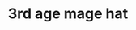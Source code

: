 ---
layout: item
title: 3rd age mage hat
item-id: 10342
datatable: true
id: 10342
name: "3rd age mage hat"
members: true
lowalch: 20160
highalch: 30240
examine: "Fabulously ancient mage protection enchanted in the 3rd Age."
monsters:
  - id: 8633
    name: "The Mimic"
    members: true
    combat_level: 186
    wiki_url: "https://oldschool.runescape.wiki/w/The_Mimic"
    drops:
      - quantity: "1"
        rarity: 0.00019069412662090009
        drop_requirements: null
---